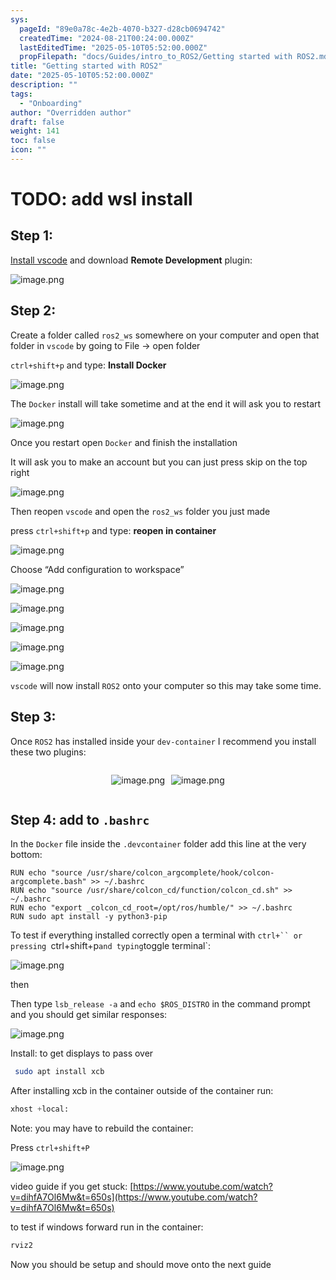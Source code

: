 ```yaml
---
sys:
  pageId: "89e0a78c-4e2b-4070-b327-d28cb0694742"
  createdTime: "2024-08-21T00:24:00.000Z"
  lastEditedTime: "2025-05-10T05:52:00.000Z"
  propFilepath: "docs/Guides/intro_to_ROS2/Getting started with ROS2.md"
title: "Getting started with ROS2"
date: "2025-05-10T05:52:00.000Z"
description: ""
tags:
  - "Onboarding"
author: "Overridden author"
draft: false
weight: 141
toc: false
icon: ""
---
```


# TODO: add wsl install

## Step 1:

[Install vscode](https://code.visualstudio.com/download) and download **Remote Development** plugin:

![image.png](https://prod-files-secure.s3.us-west-2.amazonaws.com/d518164a-d88e-44d1-a4ee-3adb3bd8bce0/efb52993-1881-4a40-b95e-6f020334f022/image.png?X-Amz-Algorithm=AWS4-HMAC-SHA256&X-Amz-Content-Sha256=UNSIGNED-PAYLOAD&X-Amz-Credential=ASIAZI2LB466YB4FKMUC%2F20250630%2Fus-west-2%2Fs3%2Faws4_request&X-Amz-Date=20250630T230842Z&X-Amz-Expires=3600&X-Amz-Security-Token=IQoJb3JpZ2luX2VjEM%2F%2F%2F%2F%2F%2F%2F%2F%2F%2F%2FwEaCXVzLXdlc3QtMiJHMEUCIAfYvjaadsvS3mm7l1t8FXVHK%2BqsGRvhi18v2boKtKalAiEAwaWJhzWn3q%2BhbJBUzgi6IbThKUk4RB%2FHbmiUsa%2BsqHYqiAQIyP%2F%2F%2F%2F%2F%2F%2F%2F%2F%2FARAAGgw2Mzc0MjMxODM4MDUiDKfTjpBk%2F5Ox9siTSSrcA%2BgLiXZxnQyTTAZVFVIqpMeoxgs4sp12FJMQDgbkdYWJwWx1f0ML2JhwK%2FVM48Xomy2fBqMAD7WV8fqS%2BtpspTNF3usFQuA%2BR722uQt0ZOVQujUpJesfyxfwtX4LOTH4RFv%2FSVO8q%2BFiT1xcpew9adH%2Bu3MpHr17yHna8FGfjve5DLNc%2BOdVLtfb5NtT5mHzREpTqaAau7wdYrkksl8%2BUR6SUBjnSar3fB0xYDvoLo0%2FAKEd8iBZNNp%2FoE7ha8RqsU%2Btdw8icGGATQQw%2F02fOGrS7yU68bdekvWkqBoa0P60lxmY5Oh95RVNI30V0p9GpiSh50XlX46saQFQGqpsNbB8eCkfWPa7F4MLKpy5SveGnVi8FCsdKDR4ujEGTtkFNcJ0%2BV059zPVgnfj%2Bo5PpX79xa74%2Bo8lYUB90rOsn5jsvZbc0YeIDk%2BGOr9PZAuK%2FLaIxOOrlb1LgcAWCjv5Q0K5aGh%2B8FaBDQQUuHc5hoXKYk49wFIHYOmrjQe%2Fwi6fKyDbhun4rpkx8cdTksrnxyssfzGIv%2FrhvgXqWdkq1i6t0Cjnh947EwJHKu6GhKT2Rkk%2FMnwyBZQd%2BMVT7EMI0iDT3%2BmW01LkDYeEq61oMiP7iLU4lFGODeGfsFFfMNGmjMMGOqUBrJmm%2B6KNqoCW530KhvvN2dVxcylbZNky9CiNBFceyc7p3chwuJ8aF6mIi9MRu9QJePEWtJW4%2BMA%2FzVeXHb66o4p3HoZdPk2vYvsM3AiTn9tzGThaCJdCxdLbDlPEv3TAEUR6tu7OqYgc4O5NeQ1SgjvTRHS0XedAZiWdI9OKmLGUyBpLe7SXIab5xD63hHfQwIgr5dppP8d4Dyf8L8c5bNiwIo4l&X-Amz-Signature=b9b975407105bc5c00b1634e0c49132848cf79b581fbf3a5ea475bd86b731daa&X-Amz-SignedHeaders=host&x-amz-checksum-mode=ENABLED&x-id=GetObject)

## Step 2:

Create a folder called `ros2_ws` somewhere on your computer and open that folder in `vscode` by going to File → open folder 

`ctrl+shift+p` and type: **Install Docker**

![image.png](https://prod-files-secure.s3.us-west-2.amazonaws.com/d518164a-d88e-44d1-a4ee-3adb3bd8bce0/2269dc0e-1cd5-47ff-bceb-c04ad9b2eab0/image.png?X-Amz-Algorithm=AWS4-HMAC-SHA256&X-Amz-Content-Sha256=UNSIGNED-PAYLOAD&X-Amz-Credential=ASIAZI2LB466YB4FKMUC%2F20250630%2Fus-west-2%2Fs3%2Faws4_request&X-Amz-Date=20250630T230842Z&X-Amz-Expires=3600&X-Amz-Security-Token=IQoJb3JpZ2luX2VjEM%2F%2F%2F%2F%2F%2F%2F%2F%2F%2F%2FwEaCXVzLXdlc3QtMiJHMEUCIAfYvjaadsvS3mm7l1t8FXVHK%2BqsGRvhi18v2boKtKalAiEAwaWJhzWn3q%2BhbJBUzgi6IbThKUk4RB%2FHbmiUsa%2BsqHYqiAQIyP%2F%2F%2F%2F%2F%2F%2F%2F%2F%2FARAAGgw2Mzc0MjMxODM4MDUiDKfTjpBk%2F5Ox9siTSSrcA%2BgLiXZxnQyTTAZVFVIqpMeoxgs4sp12FJMQDgbkdYWJwWx1f0ML2JhwK%2FVM48Xomy2fBqMAD7WV8fqS%2BtpspTNF3usFQuA%2BR722uQt0ZOVQujUpJesfyxfwtX4LOTH4RFv%2FSVO8q%2BFiT1xcpew9adH%2Bu3MpHr17yHna8FGfjve5DLNc%2BOdVLtfb5NtT5mHzREpTqaAau7wdYrkksl8%2BUR6SUBjnSar3fB0xYDvoLo0%2FAKEd8iBZNNp%2FoE7ha8RqsU%2Btdw8icGGATQQw%2F02fOGrS7yU68bdekvWkqBoa0P60lxmY5Oh95RVNI30V0p9GpiSh50XlX46saQFQGqpsNbB8eCkfWPa7F4MLKpy5SveGnVi8FCsdKDR4ujEGTtkFNcJ0%2BV059zPVgnfj%2Bo5PpX79xa74%2Bo8lYUB90rOsn5jsvZbc0YeIDk%2BGOr9PZAuK%2FLaIxOOrlb1LgcAWCjv5Q0K5aGh%2B8FaBDQQUuHc5hoXKYk49wFIHYOmrjQe%2Fwi6fKyDbhun4rpkx8cdTksrnxyssfzGIv%2FrhvgXqWdkq1i6t0Cjnh947EwJHKu6GhKT2Rkk%2FMnwyBZQd%2BMVT7EMI0iDT3%2BmW01LkDYeEq61oMiP7iLU4lFGODeGfsFFfMNGmjMMGOqUBrJmm%2B6KNqoCW530KhvvN2dVxcylbZNky9CiNBFceyc7p3chwuJ8aF6mIi9MRu9QJePEWtJW4%2BMA%2FzVeXHb66o4p3HoZdPk2vYvsM3AiTn9tzGThaCJdCxdLbDlPEv3TAEUR6tu7OqYgc4O5NeQ1SgjvTRHS0XedAZiWdI9OKmLGUyBpLe7SXIab5xD63hHfQwIgr5dppP8d4Dyf8L8c5bNiwIo4l&X-Amz-Signature=be8b972c0d16a252a054fce16003486016cf43364b3caef575ebc12ecf8b0038&X-Amz-SignedHeaders=host&x-amz-checksum-mode=ENABLED&x-id=GetObject)

The `Docker` install will take sometime and at the end it will ask you to restart

![image.png](https://prod-files-secure.s3.us-west-2.amazonaws.com/d518164a-d88e-44d1-a4ee-3adb3bd8bce0/ed233f78-be33-4b1f-b89c-9c346c0e961e/image.png?X-Amz-Algorithm=AWS4-HMAC-SHA256&X-Amz-Content-Sha256=UNSIGNED-PAYLOAD&X-Amz-Credential=ASIAZI2LB466YB4FKMUC%2F20250630%2Fus-west-2%2Fs3%2Faws4_request&X-Amz-Date=20250630T230842Z&X-Amz-Expires=3600&X-Amz-Security-Token=IQoJb3JpZ2luX2VjEM%2F%2F%2F%2F%2F%2F%2F%2F%2F%2F%2FwEaCXVzLXdlc3QtMiJHMEUCIAfYvjaadsvS3mm7l1t8FXVHK%2BqsGRvhi18v2boKtKalAiEAwaWJhzWn3q%2BhbJBUzgi6IbThKUk4RB%2FHbmiUsa%2BsqHYqiAQIyP%2F%2F%2F%2F%2F%2F%2F%2F%2F%2FARAAGgw2Mzc0MjMxODM4MDUiDKfTjpBk%2F5Ox9siTSSrcA%2BgLiXZxnQyTTAZVFVIqpMeoxgs4sp12FJMQDgbkdYWJwWx1f0ML2JhwK%2FVM48Xomy2fBqMAD7WV8fqS%2BtpspTNF3usFQuA%2BR722uQt0ZOVQujUpJesfyxfwtX4LOTH4RFv%2FSVO8q%2BFiT1xcpew9adH%2Bu3MpHr17yHna8FGfjve5DLNc%2BOdVLtfb5NtT5mHzREpTqaAau7wdYrkksl8%2BUR6SUBjnSar3fB0xYDvoLo0%2FAKEd8iBZNNp%2FoE7ha8RqsU%2Btdw8icGGATQQw%2F02fOGrS7yU68bdekvWkqBoa0P60lxmY5Oh95RVNI30V0p9GpiSh50XlX46saQFQGqpsNbB8eCkfWPa7F4MLKpy5SveGnVi8FCsdKDR4ujEGTtkFNcJ0%2BV059zPVgnfj%2Bo5PpX79xa74%2Bo8lYUB90rOsn5jsvZbc0YeIDk%2BGOr9PZAuK%2FLaIxOOrlb1LgcAWCjv5Q0K5aGh%2B8FaBDQQUuHc5hoXKYk49wFIHYOmrjQe%2Fwi6fKyDbhun4rpkx8cdTksrnxyssfzGIv%2FrhvgXqWdkq1i6t0Cjnh947EwJHKu6GhKT2Rkk%2FMnwyBZQd%2BMVT7EMI0iDT3%2BmW01LkDYeEq61oMiP7iLU4lFGODeGfsFFfMNGmjMMGOqUBrJmm%2B6KNqoCW530KhvvN2dVxcylbZNky9CiNBFceyc7p3chwuJ8aF6mIi9MRu9QJePEWtJW4%2BMA%2FzVeXHb66o4p3HoZdPk2vYvsM3AiTn9tzGThaCJdCxdLbDlPEv3TAEUR6tu7OqYgc4O5NeQ1SgjvTRHS0XedAZiWdI9OKmLGUyBpLe7SXIab5xD63hHfQwIgr5dppP8d4Dyf8L8c5bNiwIo4l&X-Amz-Signature=a694e4929b0340c920820193ebfefa9c5ab114517ca26c9b3d3a1d5d3bc8655a&X-Amz-SignedHeaders=host&x-amz-checksum-mode=ENABLED&x-id=GetObject)

Once you restart open `Docker` and finish the installation

It will ask you to make an account but you can just press skip on the top right

![image.png](https://prod-files-secure.s3.us-west-2.amazonaws.com/d518164a-d88e-44d1-a4ee-3adb3bd8bce0/21010ad9-1659-4fd9-9f59-9932a09b2a3d/image.png?X-Amz-Algorithm=AWS4-HMAC-SHA256&X-Amz-Content-Sha256=UNSIGNED-PAYLOAD&X-Amz-Credential=ASIAZI2LB466YB4FKMUC%2F20250630%2Fus-west-2%2Fs3%2Faws4_request&X-Amz-Date=20250630T230842Z&X-Amz-Expires=3600&X-Amz-Security-Token=IQoJb3JpZ2luX2VjEM%2F%2F%2F%2F%2F%2F%2F%2F%2F%2F%2FwEaCXVzLXdlc3QtMiJHMEUCIAfYvjaadsvS3mm7l1t8FXVHK%2BqsGRvhi18v2boKtKalAiEAwaWJhzWn3q%2BhbJBUzgi6IbThKUk4RB%2FHbmiUsa%2BsqHYqiAQIyP%2F%2F%2F%2F%2F%2F%2F%2F%2F%2FARAAGgw2Mzc0MjMxODM4MDUiDKfTjpBk%2F5Ox9siTSSrcA%2BgLiXZxnQyTTAZVFVIqpMeoxgs4sp12FJMQDgbkdYWJwWx1f0ML2JhwK%2FVM48Xomy2fBqMAD7WV8fqS%2BtpspTNF3usFQuA%2BR722uQt0ZOVQujUpJesfyxfwtX4LOTH4RFv%2FSVO8q%2BFiT1xcpew9adH%2Bu3MpHr17yHna8FGfjve5DLNc%2BOdVLtfb5NtT5mHzREpTqaAau7wdYrkksl8%2BUR6SUBjnSar3fB0xYDvoLo0%2FAKEd8iBZNNp%2FoE7ha8RqsU%2Btdw8icGGATQQw%2F02fOGrS7yU68bdekvWkqBoa0P60lxmY5Oh95RVNI30V0p9GpiSh50XlX46saQFQGqpsNbB8eCkfWPa7F4MLKpy5SveGnVi8FCsdKDR4ujEGTtkFNcJ0%2BV059zPVgnfj%2Bo5PpX79xa74%2Bo8lYUB90rOsn5jsvZbc0YeIDk%2BGOr9PZAuK%2FLaIxOOrlb1LgcAWCjv5Q0K5aGh%2B8FaBDQQUuHc5hoXKYk49wFIHYOmrjQe%2Fwi6fKyDbhun4rpkx8cdTksrnxyssfzGIv%2FrhvgXqWdkq1i6t0Cjnh947EwJHKu6GhKT2Rkk%2FMnwyBZQd%2BMVT7EMI0iDT3%2BmW01LkDYeEq61oMiP7iLU4lFGODeGfsFFfMNGmjMMGOqUBrJmm%2B6KNqoCW530KhvvN2dVxcylbZNky9CiNBFceyc7p3chwuJ8aF6mIi9MRu9QJePEWtJW4%2BMA%2FzVeXHb66o4p3HoZdPk2vYvsM3AiTn9tzGThaCJdCxdLbDlPEv3TAEUR6tu7OqYgc4O5NeQ1SgjvTRHS0XedAZiWdI9OKmLGUyBpLe7SXIab5xD63hHfQwIgr5dppP8d4Dyf8L8c5bNiwIo4l&X-Amz-Signature=73a7d394f3786819cbb66f5f780c7c67c7ca003b913b69735abc282e7f3593c6&X-Amz-SignedHeaders=host&x-amz-checksum-mode=ENABLED&x-id=GetObject)

Then reopen `vscode` and open the `ros2_ws` folder you just made

press `ctrl+shift+p` and type: **reopen in container**

![image.png](https://prod-files-secure.s3.us-west-2.amazonaws.com/d518164a-d88e-44d1-a4ee-3adb3bd8bce0/4e93b8c2-41ad-488c-8095-c74205196118/image.png?X-Amz-Algorithm=AWS4-HMAC-SHA256&X-Amz-Content-Sha256=UNSIGNED-PAYLOAD&X-Amz-Credential=ASIAZI2LB466YB4FKMUC%2F20250630%2Fus-west-2%2Fs3%2Faws4_request&X-Amz-Date=20250630T230842Z&X-Amz-Expires=3600&X-Amz-Security-Token=IQoJb3JpZ2luX2VjEM%2F%2F%2F%2F%2F%2F%2F%2F%2F%2F%2FwEaCXVzLXdlc3QtMiJHMEUCIAfYvjaadsvS3mm7l1t8FXVHK%2BqsGRvhi18v2boKtKalAiEAwaWJhzWn3q%2BhbJBUzgi6IbThKUk4RB%2FHbmiUsa%2BsqHYqiAQIyP%2F%2F%2F%2F%2F%2F%2F%2F%2F%2FARAAGgw2Mzc0MjMxODM4MDUiDKfTjpBk%2F5Ox9siTSSrcA%2BgLiXZxnQyTTAZVFVIqpMeoxgs4sp12FJMQDgbkdYWJwWx1f0ML2JhwK%2FVM48Xomy2fBqMAD7WV8fqS%2BtpspTNF3usFQuA%2BR722uQt0ZOVQujUpJesfyxfwtX4LOTH4RFv%2FSVO8q%2BFiT1xcpew9adH%2Bu3MpHr17yHna8FGfjve5DLNc%2BOdVLtfb5NtT5mHzREpTqaAau7wdYrkksl8%2BUR6SUBjnSar3fB0xYDvoLo0%2FAKEd8iBZNNp%2FoE7ha8RqsU%2Btdw8icGGATQQw%2F02fOGrS7yU68bdekvWkqBoa0P60lxmY5Oh95RVNI30V0p9GpiSh50XlX46saQFQGqpsNbB8eCkfWPa7F4MLKpy5SveGnVi8FCsdKDR4ujEGTtkFNcJ0%2BV059zPVgnfj%2Bo5PpX79xa74%2Bo8lYUB90rOsn5jsvZbc0YeIDk%2BGOr9PZAuK%2FLaIxOOrlb1LgcAWCjv5Q0K5aGh%2B8FaBDQQUuHc5hoXKYk49wFIHYOmrjQe%2Fwi6fKyDbhun4rpkx8cdTksrnxyssfzGIv%2FrhvgXqWdkq1i6t0Cjnh947EwJHKu6GhKT2Rkk%2FMnwyBZQd%2BMVT7EMI0iDT3%2BmW01LkDYeEq61oMiP7iLU4lFGODeGfsFFfMNGmjMMGOqUBrJmm%2B6KNqoCW530KhvvN2dVxcylbZNky9CiNBFceyc7p3chwuJ8aF6mIi9MRu9QJePEWtJW4%2BMA%2FzVeXHb66o4p3HoZdPk2vYvsM3AiTn9tzGThaCJdCxdLbDlPEv3TAEUR6tu7OqYgc4O5NeQ1SgjvTRHS0XedAZiWdI9OKmLGUyBpLe7SXIab5xD63hHfQwIgr5dppP8d4Dyf8L8c5bNiwIo4l&X-Amz-Signature=9da3b6b246954c41dac2970e354a712c4ad7f7059856fd4a28ff9f3858a07f2e&X-Amz-SignedHeaders=host&x-amz-checksum-mode=ENABLED&x-id=GetObject)

Choose “Add configuration to workspace”

![image.png](https://prod-files-secure.s3.us-west-2.amazonaws.com/d518164a-d88e-44d1-a4ee-3adb3bd8bce0/9560b282-5060-4989-ba37-97e7b2c22476/image.png?X-Amz-Algorithm=AWS4-HMAC-SHA256&X-Amz-Content-Sha256=UNSIGNED-PAYLOAD&X-Amz-Credential=ASIAZI2LB466YB4FKMUC%2F20250630%2Fus-west-2%2Fs3%2Faws4_request&X-Amz-Date=20250630T230842Z&X-Amz-Expires=3600&X-Amz-Security-Token=IQoJb3JpZ2luX2VjEM%2F%2F%2F%2F%2F%2F%2F%2F%2F%2F%2FwEaCXVzLXdlc3QtMiJHMEUCIAfYvjaadsvS3mm7l1t8FXVHK%2BqsGRvhi18v2boKtKalAiEAwaWJhzWn3q%2BhbJBUzgi6IbThKUk4RB%2FHbmiUsa%2BsqHYqiAQIyP%2F%2F%2F%2F%2F%2F%2F%2F%2F%2FARAAGgw2Mzc0MjMxODM4MDUiDKfTjpBk%2F5Ox9siTSSrcA%2BgLiXZxnQyTTAZVFVIqpMeoxgs4sp12FJMQDgbkdYWJwWx1f0ML2JhwK%2FVM48Xomy2fBqMAD7WV8fqS%2BtpspTNF3usFQuA%2BR722uQt0ZOVQujUpJesfyxfwtX4LOTH4RFv%2FSVO8q%2BFiT1xcpew9adH%2Bu3MpHr17yHna8FGfjve5DLNc%2BOdVLtfb5NtT5mHzREpTqaAau7wdYrkksl8%2BUR6SUBjnSar3fB0xYDvoLo0%2FAKEd8iBZNNp%2FoE7ha8RqsU%2Btdw8icGGATQQw%2F02fOGrS7yU68bdekvWkqBoa0P60lxmY5Oh95RVNI30V0p9GpiSh50XlX46saQFQGqpsNbB8eCkfWPa7F4MLKpy5SveGnVi8FCsdKDR4ujEGTtkFNcJ0%2BV059zPVgnfj%2Bo5PpX79xa74%2Bo8lYUB90rOsn5jsvZbc0YeIDk%2BGOr9PZAuK%2FLaIxOOrlb1LgcAWCjv5Q0K5aGh%2B8FaBDQQUuHc5hoXKYk49wFIHYOmrjQe%2Fwi6fKyDbhun4rpkx8cdTksrnxyssfzGIv%2FrhvgXqWdkq1i6t0Cjnh947EwJHKu6GhKT2Rkk%2FMnwyBZQd%2BMVT7EMI0iDT3%2BmW01LkDYeEq61oMiP7iLU4lFGODeGfsFFfMNGmjMMGOqUBrJmm%2B6KNqoCW530KhvvN2dVxcylbZNky9CiNBFceyc7p3chwuJ8aF6mIi9MRu9QJePEWtJW4%2BMA%2FzVeXHb66o4p3HoZdPk2vYvsM3AiTn9tzGThaCJdCxdLbDlPEv3TAEUR6tu7OqYgc4O5NeQ1SgjvTRHS0XedAZiWdI9OKmLGUyBpLe7SXIab5xD63hHfQwIgr5dppP8d4Dyf8L8c5bNiwIo4l&X-Amz-Signature=475a90bafc00d3552a0e2f5ccd5f61317d5a934f1bbbd4e1247cb134b735e9c2&X-Amz-SignedHeaders=host&x-amz-checksum-mode=ENABLED&x-id=GetObject)

![image.png](https://prod-files-secure.s3.us-west-2.amazonaws.com/d518164a-d88e-44d1-a4ee-3adb3bd8bce0/2ee63f81-886b-48e8-a553-dc6e5eac99e4/image.png?X-Amz-Algorithm=AWS4-HMAC-SHA256&X-Amz-Content-Sha256=UNSIGNED-PAYLOAD&X-Amz-Credential=ASIAZI2LB466YB4FKMUC%2F20250630%2Fus-west-2%2Fs3%2Faws4_request&X-Amz-Date=20250630T230842Z&X-Amz-Expires=3600&X-Amz-Security-Token=IQoJb3JpZ2luX2VjEM%2F%2F%2F%2F%2F%2F%2F%2F%2F%2F%2FwEaCXVzLXdlc3QtMiJHMEUCIAfYvjaadsvS3mm7l1t8FXVHK%2BqsGRvhi18v2boKtKalAiEAwaWJhzWn3q%2BhbJBUzgi6IbThKUk4RB%2FHbmiUsa%2BsqHYqiAQIyP%2F%2F%2F%2F%2F%2F%2F%2F%2F%2FARAAGgw2Mzc0MjMxODM4MDUiDKfTjpBk%2F5Ox9siTSSrcA%2BgLiXZxnQyTTAZVFVIqpMeoxgs4sp12FJMQDgbkdYWJwWx1f0ML2JhwK%2FVM48Xomy2fBqMAD7WV8fqS%2BtpspTNF3usFQuA%2BR722uQt0ZOVQujUpJesfyxfwtX4LOTH4RFv%2FSVO8q%2BFiT1xcpew9adH%2Bu3MpHr17yHna8FGfjve5DLNc%2BOdVLtfb5NtT5mHzREpTqaAau7wdYrkksl8%2BUR6SUBjnSar3fB0xYDvoLo0%2FAKEd8iBZNNp%2FoE7ha8RqsU%2Btdw8icGGATQQw%2F02fOGrS7yU68bdekvWkqBoa0P60lxmY5Oh95RVNI30V0p9GpiSh50XlX46saQFQGqpsNbB8eCkfWPa7F4MLKpy5SveGnVi8FCsdKDR4ujEGTtkFNcJ0%2BV059zPVgnfj%2Bo5PpX79xa74%2Bo8lYUB90rOsn5jsvZbc0YeIDk%2BGOr9PZAuK%2FLaIxOOrlb1LgcAWCjv5Q0K5aGh%2B8FaBDQQUuHc5hoXKYk49wFIHYOmrjQe%2Fwi6fKyDbhun4rpkx8cdTksrnxyssfzGIv%2FrhvgXqWdkq1i6t0Cjnh947EwJHKu6GhKT2Rkk%2FMnwyBZQd%2BMVT7EMI0iDT3%2BmW01LkDYeEq61oMiP7iLU4lFGODeGfsFFfMNGmjMMGOqUBrJmm%2B6KNqoCW530KhvvN2dVxcylbZNky9CiNBFceyc7p3chwuJ8aF6mIi9MRu9QJePEWtJW4%2BMA%2FzVeXHb66o4p3HoZdPk2vYvsM3AiTn9tzGThaCJdCxdLbDlPEv3TAEUR6tu7OqYgc4O5NeQ1SgjvTRHS0XedAZiWdI9OKmLGUyBpLe7SXIab5xD63hHfQwIgr5dppP8d4Dyf8L8c5bNiwIo4l&X-Amz-Signature=7343ad0d2d82405b788180467ead25d9ee1c7224cdb97156046b358edee4b590&X-Amz-SignedHeaders=host&x-amz-checksum-mode=ENABLED&x-id=GetObject)

![image.png](https://prod-files-secure.s3.us-west-2.amazonaws.com/d518164a-d88e-44d1-a4ee-3adb3bd8bce0/ae1580b2-b048-407e-aed9-b584224a7a04/image.png?X-Amz-Algorithm=AWS4-HMAC-SHA256&X-Amz-Content-Sha256=UNSIGNED-PAYLOAD&X-Amz-Credential=ASIAZI2LB466YB4FKMUC%2F20250630%2Fus-west-2%2Fs3%2Faws4_request&X-Amz-Date=20250630T230842Z&X-Amz-Expires=3600&X-Amz-Security-Token=IQoJb3JpZ2luX2VjEM%2F%2F%2F%2F%2F%2F%2F%2F%2F%2F%2FwEaCXVzLXdlc3QtMiJHMEUCIAfYvjaadsvS3mm7l1t8FXVHK%2BqsGRvhi18v2boKtKalAiEAwaWJhzWn3q%2BhbJBUzgi6IbThKUk4RB%2FHbmiUsa%2BsqHYqiAQIyP%2F%2F%2F%2F%2F%2F%2F%2F%2F%2FARAAGgw2Mzc0MjMxODM4MDUiDKfTjpBk%2F5Ox9siTSSrcA%2BgLiXZxnQyTTAZVFVIqpMeoxgs4sp12FJMQDgbkdYWJwWx1f0ML2JhwK%2FVM48Xomy2fBqMAD7WV8fqS%2BtpspTNF3usFQuA%2BR722uQt0ZOVQujUpJesfyxfwtX4LOTH4RFv%2FSVO8q%2BFiT1xcpew9adH%2Bu3MpHr17yHna8FGfjve5DLNc%2BOdVLtfb5NtT5mHzREpTqaAau7wdYrkksl8%2BUR6SUBjnSar3fB0xYDvoLo0%2FAKEd8iBZNNp%2FoE7ha8RqsU%2Btdw8icGGATQQw%2F02fOGrS7yU68bdekvWkqBoa0P60lxmY5Oh95RVNI30V0p9GpiSh50XlX46saQFQGqpsNbB8eCkfWPa7F4MLKpy5SveGnVi8FCsdKDR4ujEGTtkFNcJ0%2BV059zPVgnfj%2Bo5PpX79xa74%2Bo8lYUB90rOsn5jsvZbc0YeIDk%2BGOr9PZAuK%2FLaIxOOrlb1LgcAWCjv5Q0K5aGh%2B8FaBDQQUuHc5hoXKYk49wFIHYOmrjQe%2Fwi6fKyDbhun4rpkx8cdTksrnxyssfzGIv%2FrhvgXqWdkq1i6t0Cjnh947EwJHKu6GhKT2Rkk%2FMnwyBZQd%2BMVT7EMI0iDT3%2BmW01LkDYeEq61oMiP7iLU4lFGODeGfsFFfMNGmjMMGOqUBrJmm%2B6KNqoCW530KhvvN2dVxcylbZNky9CiNBFceyc7p3chwuJ8aF6mIi9MRu9QJePEWtJW4%2BMA%2FzVeXHb66o4p3HoZdPk2vYvsM3AiTn9tzGThaCJdCxdLbDlPEv3TAEUR6tu7OqYgc4O5NeQ1SgjvTRHS0XedAZiWdI9OKmLGUyBpLe7SXIab5xD63hHfQwIgr5dppP8d4Dyf8L8c5bNiwIo4l&X-Amz-Signature=c8f0defc88ae94a1b5a5f8be4b2f5b96a0260ca5700995c2e08f180929b1b987&X-Amz-SignedHeaders=host&x-amz-checksum-mode=ENABLED&x-id=GetObject)

![image.png](https://prod-files-secure.s3.us-west-2.amazonaws.com/d518164a-d88e-44d1-a4ee-3adb3bd8bce0/53255b28-f75e-430f-b9e3-c0ac8577e42b/image.png?X-Amz-Algorithm=AWS4-HMAC-SHA256&X-Amz-Content-Sha256=UNSIGNED-PAYLOAD&X-Amz-Credential=ASIAZI2LB466YB4FKMUC%2F20250630%2Fus-west-2%2Fs3%2Faws4_request&X-Amz-Date=20250630T230842Z&X-Amz-Expires=3600&X-Amz-Security-Token=IQoJb3JpZ2luX2VjEM%2F%2F%2F%2F%2F%2F%2F%2F%2F%2F%2FwEaCXVzLXdlc3QtMiJHMEUCIAfYvjaadsvS3mm7l1t8FXVHK%2BqsGRvhi18v2boKtKalAiEAwaWJhzWn3q%2BhbJBUzgi6IbThKUk4RB%2FHbmiUsa%2BsqHYqiAQIyP%2F%2F%2F%2F%2F%2F%2F%2F%2F%2FARAAGgw2Mzc0MjMxODM4MDUiDKfTjpBk%2F5Ox9siTSSrcA%2BgLiXZxnQyTTAZVFVIqpMeoxgs4sp12FJMQDgbkdYWJwWx1f0ML2JhwK%2FVM48Xomy2fBqMAD7WV8fqS%2BtpspTNF3usFQuA%2BR722uQt0ZOVQujUpJesfyxfwtX4LOTH4RFv%2FSVO8q%2BFiT1xcpew9adH%2Bu3MpHr17yHna8FGfjve5DLNc%2BOdVLtfb5NtT5mHzREpTqaAau7wdYrkksl8%2BUR6SUBjnSar3fB0xYDvoLo0%2FAKEd8iBZNNp%2FoE7ha8RqsU%2Btdw8icGGATQQw%2F02fOGrS7yU68bdekvWkqBoa0P60lxmY5Oh95RVNI30V0p9GpiSh50XlX46saQFQGqpsNbB8eCkfWPa7F4MLKpy5SveGnVi8FCsdKDR4ujEGTtkFNcJ0%2BV059zPVgnfj%2Bo5PpX79xa74%2Bo8lYUB90rOsn5jsvZbc0YeIDk%2BGOr9PZAuK%2FLaIxOOrlb1LgcAWCjv5Q0K5aGh%2B8FaBDQQUuHc5hoXKYk49wFIHYOmrjQe%2Fwi6fKyDbhun4rpkx8cdTksrnxyssfzGIv%2FrhvgXqWdkq1i6t0Cjnh947EwJHKu6GhKT2Rkk%2FMnwyBZQd%2BMVT7EMI0iDT3%2BmW01LkDYeEq61oMiP7iLU4lFGODeGfsFFfMNGmjMMGOqUBrJmm%2B6KNqoCW530KhvvN2dVxcylbZNky9CiNBFceyc7p3chwuJ8aF6mIi9MRu9QJePEWtJW4%2BMA%2FzVeXHb66o4p3HoZdPk2vYvsM3AiTn9tzGThaCJdCxdLbDlPEv3TAEUR6tu7OqYgc4O5NeQ1SgjvTRHS0XedAZiWdI9OKmLGUyBpLe7SXIab5xD63hHfQwIgr5dppP8d4Dyf8L8c5bNiwIo4l&X-Amz-Signature=ff9b6888cb05f88ab150ab4a8027b0c87ea0ef6be613c683fe2be09bd7659212&X-Amz-SignedHeaders=host&x-amz-checksum-mode=ENABLED&x-id=GetObject)

![image.png](https://prod-files-secure.s3.us-west-2.amazonaws.com/d518164a-d88e-44d1-a4ee-3adb3bd8bce0/7c562767-5af9-4ffb-97d1-327bcdf4ee00/image.png?X-Amz-Algorithm=AWS4-HMAC-SHA256&X-Amz-Content-Sha256=UNSIGNED-PAYLOAD&X-Amz-Credential=ASIAZI2LB466YB4FKMUC%2F20250630%2Fus-west-2%2Fs3%2Faws4_request&X-Amz-Date=20250630T230842Z&X-Amz-Expires=3600&X-Amz-Security-Token=IQoJb3JpZ2luX2VjEM%2F%2F%2F%2F%2F%2F%2F%2F%2F%2F%2FwEaCXVzLXdlc3QtMiJHMEUCIAfYvjaadsvS3mm7l1t8FXVHK%2BqsGRvhi18v2boKtKalAiEAwaWJhzWn3q%2BhbJBUzgi6IbThKUk4RB%2FHbmiUsa%2BsqHYqiAQIyP%2F%2F%2F%2F%2F%2F%2F%2F%2F%2FARAAGgw2Mzc0MjMxODM4MDUiDKfTjpBk%2F5Ox9siTSSrcA%2BgLiXZxnQyTTAZVFVIqpMeoxgs4sp12FJMQDgbkdYWJwWx1f0ML2JhwK%2FVM48Xomy2fBqMAD7WV8fqS%2BtpspTNF3usFQuA%2BR722uQt0ZOVQujUpJesfyxfwtX4LOTH4RFv%2FSVO8q%2BFiT1xcpew9adH%2Bu3MpHr17yHna8FGfjve5DLNc%2BOdVLtfb5NtT5mHzREpTqaAau7wdYrkksl8%2BUR6SUBjnSar3fB0xYDvoLo0%2FAKEd8iBZNNp%2FoE7ha8RqsU%2Btdw8icGGATQQw%2F02fOGrS7yU68bdekvWkqBoa0P60lxmY5Oh95RVNI30V0p9GpiSh50XlX46saQFQGqpsNbB8eCkfWPa7F4MLKpy5SveGnVi8FCsdKDR4ujEGTtkFNcJ0%2BV059zPVgnfj%2Bo5PpX79xa74%2Bo8lYUB90rOsn5jsvZbc0YeIDk%2BGOr9PZAuK%2FLaIxOOrlb1LgcAWCjv5Q0K5aGh%2B8FaBDQQUuHc5hoXKYk49wFIHYOmrjQe%2Fwi6fKyDbhun4rpkx8cdTksrnxyssfzGIv%2FrhvgXqWdkq1i6t0Cjnh947EwJHKu6GhKT2Rkk%2FMnwyBZQd%2BMVT7EMI0iDT3%2BmW01LkDYeEq61oMiP7iLU4lFGODeGfsFFfMNGmjMMGOqUBrJmm%2B6KNqoCW530KhvvN2dVxcylbZNky9CiNBFceyc7p3chwuJ8aF6mIi9MRu9QJePEWtJW4%2BMA%2FzVeXHb66o4p3HoZdPk2vYvsM3AiTn9tzGThaCJdCxdLbDlPEv3TAEUR6tu7OqYgc4O5NeQ1SgjvTRHS0XedAZiWdI9OKmLGUyBpLe7SXIab5xD63hHfQwIgr5dppP8d4Dyf8L8c5bNiwIo4l&X-Amz-Signature=517aee048186eaaed636a2557c7748b40cfbce2b7c73ab2da188bc076bd910ea&X-Amz-SignedHeaders=host&x-amz-checksum-mode=ENABLED&x-id=GetObject)

`vscode` will now install `ROS2` onto your computer so this may take some time.

## Step 3:

Once `ROS2` has installed inside your `dev-container` I recommend you install these two plugins:

<div style="display: flex;flex-direction: row; column-gap:10px; max-width: 630px;justify-content: center;">
<div>

![image.png](https://prod-files-secure.s3.us-west-2.amazonaws.com/d518164a-d88e-44d1-a4ee-3adb3bd8bce0/3fc3d550-5a54-4ba1-ba6b-faa01cdb7369/image.png?X-Amz-Algorithm=AWS4-HMAC-SHA256&X-Amz-Content-Sha256=UNSIGNED-PAYLOAD&X-Amz-Credential=ASIAZI2LB466U2PSGEDC%2F20250630%2Fus-west-2%2Fs3%2Faws4_request&X-Amz-Date=20250630T230844Z&X-Amz-Expires=3600&X-Amz-Security-Token=IQoJb3JpZ2luX2VjEM%2F%2F%2F%2F%2F%2F%2F%2F%2F%2F%2FwEaCXVzLXdlc3QtMiJHMEUCIF%2B9RizmtYBVy1i0MI7hHkl0HIolClZuEsLMn0exvYM8AiEA1BLDp94S4C4b1FwztfbGyx7oIh9b6oMTrczk%2BJ5Cn5oqiAQIyP%2F%2F%2F%2F%2F%2F%2F%2F%2F%2FARAAGgw2Mzc0MjMxODM4MDUiDKj8XjmoGpX%2FwgZdyCrcA3xb%2F7GXLP5KyTYjnZjvXBUOgR5jnkQJlmfrN5HIm9kTUBoxRZ1hm5dOvMXPWH9wStwPwcIbS4y%2FcIPDKpq86rWQv5yEJVvD2WsjcVGpn9gh1d8tw%2BDbf9dz1xb%2BMkWl0LzAP0XgvhgBmGkxS0W7ehRBx2YbXYCFOgMalTmbHcHddOJ%2BmUqGUxmWTZIuFjiOghaECEckneo7iByRkspWq8IhB3sXyKQRw%2Bz89yc8EWy6JQmic6QHHzCOMerTQC3rDyZGs%2B%2Bf%2Fkz%2FlyzsxL2RnzPIO4Z3lK60WXWT5pOoO%2FQ06xKtmLoctHGstIx3HrYtaLqTiy2G62VbAb95q8FLNrK8XKlkhWnL1vo4Ct91ZOwkyA0ByDLlAjCFQMjNL9VtuzrznP0vq4Jfnu8lFCbaQZ40zdxbq5at5c%2BMZ4nNsn8crbJZHQ4Lw4%2B2U3JVhLFPmC5r4CxnS5OcnCMtyNwvomJm%2Fo18SUnm2URDy2MoQ7r%2BBrPMKohn%2B8SgxOU318ofayFsw1BeCYTEcxk0Jz%2FpJb2kwicm4IkVCsu9wBhUjI73ds0DrR6ynBsjuyclPSg5%2FDYvjeSSjc3IuEJqZqkFejqYHQ3%2BPVVYndeekrXViMEWWyKg0ZXtsm%2BRnZIQMNCmjMMGOqUBBsAsJl9wVyDyBwhLMAVYgSAY1Si6FxCWFrQgvXqxRZt22ehR%2FXoGAgsh78qOZJmcPk7DNZjzpQZltB0sg%2Fj0FoZDg40L2s7FtQfzPX2U%2FZ175FixNI0KY%2FwxWjhSNIlkypCcI5nxtMKlGU8WRChU3PvTtKzEFtIr7etvMvgsXjXJy5Vvg%2BSpzuRKBMQd4ipXpIlqc27PD9jgaysMwUJpjFOMOQzk&X-Amz-Signature=c9e3cad3a8e08d3963e64cea4c1c4639b0ecff158efd166742fbf007439d9012&X-Amz-SignedHeaders=host&x-amz-checksum-mode=ENABLED&x-id=GetObject)

</div>
<div>

![image.png](https://prod-files-secure.s3.us-west-2.amazonaws.com/d518164a-d88e-44d1-a4ee-3adb3bd8bce0/d994cc66-13c2-4093-a5a3-f84cf4601a82/image.png?X-Amz-Algorithm=AWS4-HMAC-SHA256&X-Amz-Content-Sha256=UNSIGNED-PAYLOAD&X-Amz-Credential=ASIAZI2LB466V6OAIVWL%2F20250630%2Fus-west-2%2Fs3%2Faws4_request&X-Amz-Date=20250630T230844Z&X-Amz-Expires=3600&X-Amz-Security-Token=IQoJb3JpZ2luX2VjEM%2F%2F%2F%2F%2F%2F%2F%2F%2F%2F%2FwEaCXVzLXdlc3QtMiJGMEQCICjLq9psYwH2AZL1EJ%2BIhPZ0NzqToW7rbMRm72CWyV56AiAWJxP2HBcdhyOdxhJBDQPKvTRH%2F72Ib0qqrp7VAAp%2F1CqIBAjI%2F%2F%2F%2F%2F%2F%2F%2F%2F%2F8BEAAaDDYzNzQyMzE4MzgwNSIM9YjU5AnKwMBBb4zoKtwDPBDpoQyLYJsYiR%2FHNntRnVOMRGAwKMlMmF8NHi4t8wT0m0J8HYzy0o%2FI52TsIyzaNeoqzmuRYafN9sTbMs%2FVJ8vn5kvwqq8X%2FBjVSbagPAufOFUZ6pGHRLiTcqLI2DKaKEMTzG6rAjYAQZh6hs7gos%2FPdU1T4bjPfNeLHbyEXE4CVEnT1W05T2YlX%2FNURdRkHnumGONb57OxnJ2q8XshaosCuXm1%2BkjcXpAB8hwa3jRQ6SEN5mUC6S5fAo3fW%2BXEHj%2BmkuqJOHHBeS8pgD35jc7oL9TpAc6lpH4Rs3QKP3Zeyu6z5%2F6hHZ3c2xVnoTaFWAX0J%2FIbRoKQEvq9xnADGqYLrHe%2Bynpaohfe7XpUu%2Fcl8xuedabBtmSZ%2FPU5QD7pgT8Zj2uHBeS6gNXYiWHezK6f%2FNmcvDOYdbyq8eavQyOKNX0h2M%2FrAiLqcmjjytVzpRFh4aSxYzJoLH8W1dlOk0tmS57jbuuRl72miIEoV6UpqfmY%2BLAFipJs2rOv%2BHlhHJ6XWwzCALUpmpCKaRMbvVpoOz5m2hSXjT3dEzv17BzOKVRteQ%2FGFLB%2B95CJh4XagLBiobBUuJx4bKMYvE1SFAbo2cOj8GQ8mG2DVSYJwJtaZpzoixPYiwWF6rgwjqeMwwY6pgGvZ8IONAgK2ddLsN9HYD8tYB7fq5fSqJvSM9x95PYJzIIRnhoJ7hjsjR1dDW1bDPXtLNTN4fqixVNst5mTnmpjzBesaTQ00qxqRJpNDwb8ljhA0uJKW%2FrwB9DUJlsSqFnjlHnp67DP62jxpwD0PPXuSCjChPPji5jymHKED3aQY2T5c%2FMmjvn3HpYwK6PMEHdxaWtQM9CZn6kMxSGR%2BsZhEYtMzo5O&X-Amz-Signature=bc59ea974d2ad51d03ba01cbb00f9d1331d3c14141ebb00abd85c52544223dfc&X-Amz-SignedHeaders=host&x-amz-checksum-mode=ENABLED&x-id=GetObject)

</div>
</div>

## Step 4: add to `.bashrc`

In the `Docker` file inside the `.devcontainer` folder add this line at the very bottom: 

```docker
RUN echo "source /usr/share/colcon_argcomplete/hook/colcon-argcomplete.bash" >> ~/.bashrc
RUN echo "source /usr/share/colcon_cd/function/colcon_cd.sh" >> ~/.bashrc
RUN echo "export _colcon_cd_root=/opt/ros/humble/" >> ~/.bashrc
RUN sudo apt install -y python3-pip 
```

To test if everything installed correctly open a terminal with `ctrl+`` or pressing `ctrl+shift+p` and typing `toggle terminal`:

![image.png](https://prod-files-secure.s3.us-west-2.amazonaws.com/d518164a-d88e-44d1-a4ee-3adb3bd8bce0/6a4943d8-b04e-4c02-9a58-775f3384d1a5/image.png?X-Amz-Algorithm=AWS4-HMAC-SHA256&X-Amz-Content-Sha256=UNSIGNED-PAYLOAD&X-Amz-Credential=ASIAZI2LB466YB4FKMUC%2F20250630%2Fus-west-2%2Fs3%2Faws4_request&X-Amz-Date=20250630T230842Z&X-Amz-Expires=3600&X-Amz-Security-Token=IQoJb3JpZ2luX2VjEM%2F%2F%2F%2F%2F%2F%2F%2F%2F%2F%2FwEaCXVzLXdlc3QtMiJHMEUCIAfYvjaadsvS3mm7l1t8FXVHK%2BqsGRvhi18v2boKtKalAiEAwaWJhzWn3q%2BhbJBUzgi6IbThKUk4RB%2FHbmiUsa%2BsqHYqiAQIyP%2F%2F%2F%2F%2F%2F%2F%2F%2F%2FARAAGgw2Mzc0MjMxODM4MDUiDKfTjpBk%2F5Ox9siTSSrcA%2BgLiXZxnQyTTAZVFVIqpMeoxgs4sp12FJMQDgbkdYWJwWx1f0ML2JhwK%2FVM48Xomy2fBqMAD7WV8fqS%2BtpspTNF3usFQuA%2BR722uQt0ZOVQujUpJesfyxfwtX4LOTH4RFv%2FSVO8q%2BFiT1xcpew9adH%2Bu3MpHr17yHna8FGfjve5DLNc%2BOdVLtfb5NtT5mHzREpTqaAau7wdYrkksl8%2BUR6SUBjnSar3fB0xYDvoLo0%2FAKEd8iBZNNp%2FoE7ha8RqsU%2Btdw8icGGATQQw%2F02fOGrS7yU68bdekvWkqBoa0P60lxmY5Oh95RVNI30V0p9GpiSh50XlX46saQFQGqpsNbB8eCkfWPa7F4MLKpy5SveGnVi8FCsdKDR4ujEGTtkFNcJ0%2BV059zPVgnfj%2Bo5PpX79xa74%2Bo8lYUB90rOsn5jsvZbc0YeIDk%2BGOr9PZAuK%2FLaIxOOrlb1LgcAWCjv5Q0K5aGh%2B8FaBDQQUuHc5hoXKYk49wFIHYOmrjQe%2Fwi6fKyDbhun4rpkx8cdTksrnxyssfzGIv%2FrhvgXqWdkq1i6t0Cjnh947EwJHKu6GhKT2Rkk%2FMnwyBZQd%2BMVT7EMI0iDT3%2BmW01LkDYeEq61oMiP7iLU4lFGODeGfsFFfMNGmjMMGOqUBrJmm%2B6KNqoCW530KhvvN2dVxcylbZNky9CiNBFceyc7p3chwuJ8aF6mIi9MRu9QJePEWtJW4%2BMA%2FzVeXHb66o4p3HoZdPk2vYvsM3AiTn9tzGThaCJdCxdLbDlPEv3TAEUR6tu7OqYgc4O5NeQ1SgjvTRHS0XedAZiWdI9OKmLGUyBpLe7SXIab5xD63hHfQwIgr5dppP8d4Dyf8L8c5bNiwIo4l&X-Amz-Signature=252379fb09118220fda1f1c2a41ff82e1b3cd214333e14cc308dfb33af35da51&X-Amz-SignedHeaders=host&x-amz-checksum-mode=ENABLED&x-id=GetObject)

then 

Then type `lsb_release -a` and `echo $ROS_DISTRO` in the command prompt and you should get similar responses:

![image.png](https://prod-files-secure.s3.us-west-2.amazonaws.com/d518164a-d88e-44d1-a4ee-3adb3bd8bce0/3e635dec-a805-4e85-8b9e-d000e5b71a4e/image.png?X-Amz-Algorithm=AWS4-HMAC-SHA256&X-Amz-Content-Sha256=UNSIGNED-PAYLOAD&X-Amz-Credential=ASIAZI2LB466YB4FKMUC%2F20250630%2Fus-west-2%2Fs3%2Faws4_request&X-Amz-Date=20250630T230842Z&X-Amz-Expires=3600&X-Amz-Security-Token=IQoJb3JpZ2luX2VjEM%2F%2F%2F%2F%2F%2F%2F%2F%2F%2F%2FwEaCXVzLXdlc3QtMiJHMEUCIAfYvjaadsvS3mm7l1t8FXVHK%2BqsGRvhi18v2boKtKalAiEAwaWJhzWn3q%2BhbJBUzgi6IbThKUk4RB%2FHbmiUsa%2BsqHYqiAQIyP%2F%2F%2F%2F%2F%2F%2F%2F%2F%2FARAAGgw2Mzc0MjMxODM4MDUiDKfTjpBk%2F5Ox9siTSSrcA%2BgLiXZxnQyTTAZVFVIqpMeoxgs4sp12FJMQDgbkdYWJwWx1f0ML2JhwK%2FVM48Xomy2fBqMAD7WV8fqS%2BtpspTNF3usFQuA%2BR722uQt0ZOVQujUpJesfyxfwtX4LOTH4RFv%2FSVO8q%2BFiT1xcpew9adH%2Bu3MpHr17yHna8FGfjve5DLNc%2BOdVLtfb5NtT5mHzREpTqaAau7wdYrkksl8%2BUR6SUBjnSar3fB0xYDvoLo0%2FAKEd8iBZNNp%2FoE7ha8RqsU%2Btdw8icGGATQQw%2F02fOGrS7yU68bdekvWkqBoa0P60lxmY5Oh95RVNI30V0p9GpiSh50XlX46saQFQGqpsNbB8eCkfWPa7F4MLKpy5SveGnVi8FCsdKDR4ujEGTtkFNcJ0%2BV059zPVgnfj%2Bo5PpX79xa74%2Bo8lYUB90rOsn5jsvZbc0YeIDk%2BGOr9PZAuK%2FLaIxOOrlb1LgcAWCjv5Q0K5aGh%2B8FaBDQQUuHc5hoXKYk49wFIHYOmrjQe%2Fwi6fKyDbhun4rpkx8cdTksrnxyssfzGIv%2FrhvgXqWdkq1i6t0Cjnh947EwJHKu6GhKT2Rkk%2FMnwyBZQd%2BMVT7EMI0iDT3%2BmW01LkDYeEq61oMiP7iLU4lFGODeGfsFFfMNGmjMMGOqUBrJmm%2B6KNqoCW530KhvvN2dVxcylbZNky9CiNBFceyc7p3chwuJ8aF6mIi9MRu9QJePEWtJW4%2BMA%2FzVeXHb66o4p3HoZdPk2vYvsM3AiTn9tzGThaCJdCxdLbDlPEv3TAEUR6tu7OqYgc4O5NeQ1SgjvTRHS0XedAZiWdI9OKmLGUyBpLe7SXIab5xD63hHfQwIgr5dppP8d4Dyf8L8c5bNiwIo4l&X-Amz-Signature=daadf1992089368a574378fd8c4fba29411283a749a5feb90c0637cddc81d908&X-Amz-SignedHeaders=host&x-amz-checksum-mode=ENABLED&x-id=GetObject)

Install:  to get displays to pass over

```bash
 sudo apt install xcb
```

After installing xcb in the container outside of the container run:

```python
xhost +local:
```

Note: you may have to rebuild the container:

Press `ctrl+shift+P`

![image.png](https://prod-files-secure.s3.us-west-2.amazonaws.com/d518164a-d88e-44d1-a4ee-3adb3bd8bce0/6c2be660-2618-4c38-9c26-53554f7a0b7b/image.png?X-Amz-Algorithm=AWS4-HMAC-SHA256&X-Amz-Content-Sha256=UNSIGNED-PAYLOAD&X-Amz-Credential=ASIAZI2LB466YB4FKMUC%2F20250630%2Fus-west-2%2Fs3%2Faws4_request&X-Amz-Date=20250630T230842Z&X-Amz-Expires=3600&X-Amz-Security-Token=IQoJb3JpZ2luX2VjEM%2F%2F%2F%2F%2F%2F%2F%2F%2F%2F%2FwEaCXVzLXdlc3QtMiJHMEUCIAfYvjaadsvS3mm7l1t8FXVHK%2BqsGRvhi18v2boKtKalAiEAwaWJhzWn3q%2BhbJBUzgi6IbThKUk4RB%2FHbmiUsa%2BsqHYqiAQIyP%2F%2F%2F%2F%2F%2F%2F%2F%2F%2FARAAGgw2Mzc0MjMxODM4MDUiDKfTjpBk%2F5Ox9siTSSrcA%2BgLiXZxnQyTTAZVFVIqpMeoxgs4sp12FJMQDgbkdYWJwWx1f0ML2JhwK%2FVM48Xomy2fBqMAD7WV8fqS%2BtpspTNF3usFQuA%2BR722uQt0ZOVQujUpJesfyxfwtX4LOTH4RFv%2FSVO8q%2BFiT1xcpew9adH%2Bu3MpHr17yHna8FGfjve5DLNc%2BOdVLtfb5NtT5mHzREpTqaAau7wdYrkksl8%2BUR6SUBjnSar3fB0xYDvoLo0%2FAKEd8iBZNNp%2FoE7ha8RqsU%2Btdw8icGGATQQw%2F02fOGrS7yU68bdekvWkqBoa0P60lxmY5Oh95RVNI30V0p9GpiSh50XlX46saQFQGqpsNbB8eCkfWPa7F4MLKpy5SveGnVi8FCsdKDR4ujEGTtkFNcJ0%2BV059zPVgnfj%2Bo5PpX79xa74%2Bo8lYUB90rOsn5jsvZbc0YeIDk%2BGOr9PZAuK%2FLaIxOOrlb1LgcAWCjv5Q0K5aGh%2B8FaBDQQUuHc5hoXKYk49wFIHYOmrjQe%2Fwi6fKyDbhun4rpkx8cdTksrnxyssfzGIv%2FrhvgXqWdkq1i6t0Cjnh947EwJHKu6GhKT2Rkk%2FMnwyBZQd%2BMVT7EMI0iDT3%2BmW01LkDYeEq61oMiP7iLU4lFGODeGfsFFfMNGmjMMGOqUBrJmm%2B6KNqoCW530KhvvN2dVxcylbZNky9CiNBFceyc7p3chwuJ8aF6mIi9MRu9QJePEWtJW4%2BMA%2FzVeXHb66o4p3HoZdPk2vYvsM3AiTn9tzGThaCJdCxdLbDlPEv3TAEUR6tu7OqYgc4O5NeQ1SgjvTRHS0XedAZiWdI9OKmLGUyBpLe7SXIab5xD63hHfQwIgr5dppP8d4Dyf8L8c5bNiwIo4l&X-Amz-Signature=5f0196b0b281c815b7a2a634f0c96d49bf6f45008e32b24559ddb9e5922ec4d1&X-Amz-SignedHeaders=host&x-amz-checksum-mode=ENABLED&x-id=GetObject)

video guide if you get stuck: [https://www.youtube.com/watch?v=dihfA7Ol6Mw&t=650s](https://www.youtube.com/watch?v=dihfA7Ol6Mw&t=650s)

to test if windows forward run in the container:

```bash
rviz2
```

Now you should be setup and should move onto the next guide 
